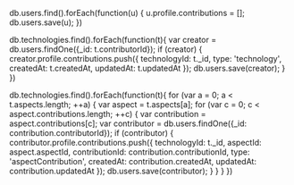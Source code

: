 db.users.find().forEach(function(u) {
  u.profile.contributions = [];
  db.users.save(u);
})

db.technologies.find().forEach(function(t){
  var creator = db.users.findOne({_id: t.contributorId});
  if (creator) {
    creator.profile.contributions.push({
        technologyId: t._id,
        type: 'technology',
        createdAt: t.createdAt,
        updatedAt: t.updatedAt
    });
    db.users.save(creator);
  }
})

db.technologies.find().forEach(function(t){
  for (var a = 0; a < t.aspects.length; ++a) {
    var aspect = t.aspects[a];
    for (var c = 0; c < aspect.contributions.length; ++c) {
      var contribution = aspect.contributions[c];
      var contributor = db.users.findOne({_id: contribution.contributorId});
      if (contributor) {
        contributor.profile.contributions.push({
            technologyId: t._id,
            aspectId: aspect.aspectId,
            contributionId: contribution.contributionId,
            type: 'aspectContribution',
            createdAt: contribution.createdAt,
            updatedAt: contribution.updatedAt
        });
        db.users.save(contributor);
      }
    }
  }
})
